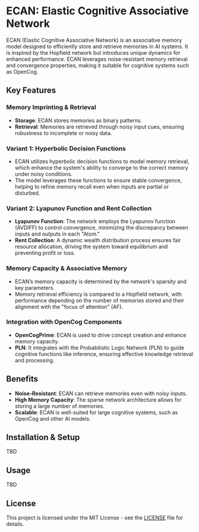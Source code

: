# ECAN: Elastic Cognitive Associative Network

ECAN (Elastic Cognitive Associative Network) is an associative memory model designed to efficiently store and retrieve memories in AI systems. It is inspired by the Hopfield network but introduces unique dynamics for enhanced performance. ECAN leverages noise-resistant memory retrieval and convergence properties, making it suitable for cognitive systems such as OpenCog.

## Key Features

### Memory Imprinting & Retrieval
- **Storage**: ECAN stores memories as binary patterns.
- **Retrieval**: Memories are retrieved through noisy input cues, ensuring robustness to incomplete or noisy data.

### Variant 1: Hyperbolic Decision Functions
- ECAN utilizes hyperbolic decision functions to model memory retrieval, which enhance the system's ability to converge to the correct memory under noisy conditions.
- The model leverages these functions to ensure stable convergence, helping to refine memory recall even when inputs are partial or disturbed.

### Variant 2: Lyapunov Function and Rent Collection
- **Lyapunov Function**: The network employs the Lyapunov function (AVDIFF) to control convergence, minimizing the discrepancy between inputs and outputs in each "Atom."
- **Rent Collection**: A dynamic wealth distribution process ensures fair resource allocation, driving the system toward equilibrium and preventing profit or loss.

### Memory Capacity & Associative Memory
- ECAN’s memory capacity is determined by the network's sparsity and key parameters.
- Memory retrieval efficiency is compared to a Hopfield network, with performance depending on the number of memories stored and their alignment with the "focus of attention" (AF).

### Integration with OpenCog Components
- **OpenCogPrime**: ECAN is used to drive concept creation and enhance memory capacity.
- **PLN**: It integrates with the Probabilistic Logic Network (PLN) to guide cognitive functions like inference, ensuring effective knowledge retrieval and processing.

## Benefits
- **Noise-Resistant**: ECAN can retrieve memories even with noisy inputs.
- **High Memory Capacity**: The sparse network architecture allows for storing a large number of memories.
- **Scalable**: ECAN is well-suited for large cognitive systems, such as OpenCog and other AI models.

## Installation & Setup
TBD

## Usage
TBD

## License
This project is licensed under the MIT License - see the [LICENSE](LICENSE) file for details.


